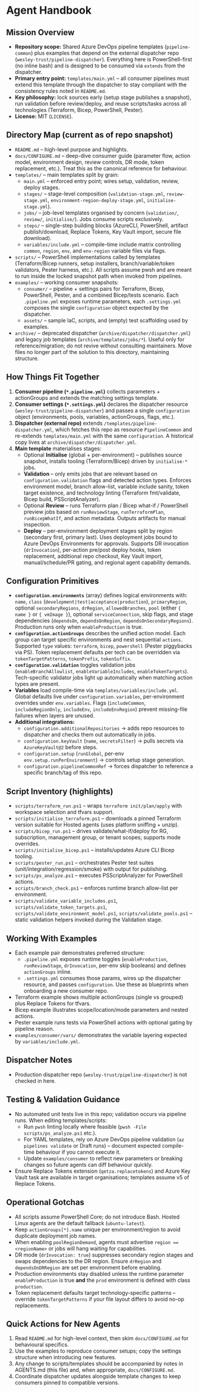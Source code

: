 # Agent Handbook

## Mission Overview
- **Repository scope:** Shared Azure DevOps pipeline templates (`pipeline-common`) plus examples that depend on the external dispatcher repo (`wesley-trust/pipeline-dispatcher`). Everything here is PowerShell-first (no inline bash) and is designed to be consumed via `extends` from the dispatcher.
- **Primary entry point:** `templates/main.yml` – all consumer pipelines must extend this template through the dispatcher to stay compliant with the consistency rules noted in `README.md`.
- **Key philosophy:** lock sources early (setup stage publishes a snapshot), run validation before review/deploy, and reuse scripts/tasks across all technologies (Terraform, Bicep, PowerShell, Pester).
- **License:** MIT (`LICENSE`).

## Directory Map (current as of repo snapshot)
- `README.md` – high-level purpose and highlights.
- `docs/CONFIGURE.md` – deep-dive consumer guide (parameter flow, action model, environment design, review controls, DR mode, token replacement, etc.). Treat this as the canonical reference for behaviour.
- `templates/` – main templates split by grain:
  - `main.yml` – enforced entry point; wires setup, validation, review, deploy stages.
  - `stages/` – stage-level composition (`validation-stage.yml`, `review-stage.yml`, `environment-region-deploy-stage.yml`, `initialise-stage.yml`).
  - `jobs/` – job-level templates organised by concern (`validation/`, `review/`, `initialise/`). Jobs consume scripts exclusively.
  - `steps/` – single-step building blocks (AzureCLI, PowerShell, artifact publish/download, Replace Tokens, Key Vault import, secure file download).
  - `variables/include.yml` – compile-time include matrix controlling `common`, `region`, `env`, and `env-region` variable files via flags.
- `scripts/` – PowerShell implementations called by templates (Terraform/Bicep runners, setup installers, branch/variable/token validators, Pester harness, etc.). All scripts assume pwsh and are meant to run inside the locked snapshot path when invoked from pipelines.
- `examples/` – working consumer snapshots:
  - `consumer/` – pipeline + settings pairs for Terraform, Bicep, PowerShell, Pester, and a combined Bicep/tests scenario. Each `.pipeline.yml` exposes runtime parameters, each `.settings.yml` composes the single `configuration` object expected by the dispatcher.
  - `assets/` – sample IaC, scripts, and (empty) test scaffolding used by examples.
- `archive/` – deprecated dispatcher (`archive/dispatcher/dispatcher.yml`) and legacy job templates (`archive/templates/jobs/*`). Useful only for reference/migration; do not revive without consulting maintainers. Move files no longer part of the solution to this directory, maintaining structure.

## How Things Fit Together
1. **Consumer pipeline (`*.pipeline.yml`)** collects parameters + actionGroups and extends the matching settings template.
2. **Consumer settings (`*.settings.yml`)** declares the dispatcher resource (`wesley-trust/pipeline-dispatcher`) and passes a single `configuration` object (environments, pools, variables, actionGroups, flags, etc.).
3. **Dispatcher (external repo)** extends `/templates/pipeline-dispatcher.yml`, which fetches this repo as resource `PipelineCommon` and re-extends `templates/main.yml` with the same `configuration`. A historical copy lives at `archive/dispatcher/dispatcher.yml`.
4. **Main template** materialises stages:
   - Optional **Initialise** (global + per-environment) – publishes source snapshot, installs tooling (Terraform/Bicep) driven by `initialise-*` jobs.
   - **Validation** – only emits jobs that are relevant based on `configuration.validation` flags and detected action types. Enforces environment model, branch allow-list, variable include sanity, token target existence, and technology linting (Terraform fmt/validate, Bicep build, PSScriptAnalyzer).
   - Optional **Review** – runs Terraform plan / Bicep what-if / PowerShell preview jobs based on `runReviewStage`, `runTerraformPlan`, `runBicepWhatIf`, and action metadata. Outputs artifacts for manual inspection.
   - **Deploy** – per-environment deployment stages split by region (secondary first, primary last). Uses deployment jobs bound to Azure DevOps Environments for approvals. Supports DR invocation (`drInvocation`), per-action pre/post deploy hooks, token replacement, additional repo checkout, Key Vault import, manual/schedule/PR gating, and regional agent capability demands.

## Configuration Primitives
- **`configuration.environments`** (array) defines logical environments with: `name`, `class` (`development|test|acceptance|production`), `primaryRegion`, optional `secondaryRegions`, `drRegion`, `allowedBranches`, `pool` (either `{ name }` or `{ vmImage }`), optional `serviceConnection`, skip flags, and stage dependencies (`dependsOn`, `dependsOnRegion`, `dependsOnSecondaryRegions`). Production runs only when `enableProduction` is true.
- **`configuration.actionGroups`** describes the unified action model. Each group can target specific environments and nest sequential `actions`. Supported `type` values: `terraform`, `bicep`, `powershell` (Pester piggybacks via PS). Token replacement defaults per tech can be overridden via `tokenTargetPatterns`, `tokenPrefix`, `tokenSuffix`.
- **`configuration.validation`** toggles validation jobs (`enableBranchAllowlist`, `enableVariableIncludes`, `enableTokenTargets`). Tech-specific validator jobs light up automatically when matching action types are present.
- **Variables** load compile-time via `templates/variables/include.yml`. Global defaults live under `configuration.variables`, per-environment overrides under `env.variables`. Flags (`includeCommon`, `includeRegionOnly`, `includeEnv`, `includeEnvRegion`) prevent missing-file failures when layers are unused.
- **Additional integrations:**
  - `configuration.additionalRepositories` → adds repo resources to dispatcher and checks them out automatically in jobs.
  - `configuration.keyVault` (`name`, `secretsFilter`) → pulls secrets via `AzureKeyVault@2` before steps.
  - `configuration.setup` (`runGlobal`, per-env `env.setup.runPerEnvironment`) → controls setup stage generation.
  - `configuration.pipelineCommonRef` → forces dispatcher to reference a specific branch/tag of this repo.

## Script Inventory (highlights)
- `scripts/terraform_run.ps1` – wraps `terraform init/plan/apply` with workspace selection and tfvars support.
- `scripts/initialise_terraform.ps1` – downloads a pinned Terraform version suitable for Hosted agents (uses platform sniffing + unzip).
- `scripts/bicep_run.ps1` – drives validate/what-if/deploy for RG, subscription, management group, or tenant scopes; supports mode overrides.
- `scripts/initialise_bicep.ps1` – installs/updates Azure CLI Bicep tooling.
- `scripts/pester_run.ps1` – orchestrates Pester test suites (unit/integration/regression/smoke) with output for publishing.
- `scripts/ps_analyze.ps1` – executes PSScriptAnalyzer for PowerShell actions.
- `scripts/branch_check.ps1` – enforces runtime branch allow-list per environment.
- `scripts/validate_variable_includes.ps1`, `scripts/validate_token_targets.ps1`, `scripts/validate_environment_model.ps1`, `scripts/validate_pools.ps1` – static validation helpers invoked during the Validation stage.

## Working With Examples
- Each example pair demonstrates preferred structure:
  - `.pipeline.yml` exposes runtime toggles (`enableProduction`, `runReviewStage`, `drInvocation`, per-env skip booleans) and defines `actionGroups` inline.
  - `.settings.yml` consumes those params, wires up the dispatcher resource, and passes `configuration`. Use these as blueprints when onboarding a new consumer repo.
- Terraform example shows multiple actionGroups (single vs grouped) plus Replace Tokens for tfvars.
- Bicep example illustrates scope/location/mode parameters and nested actions.
- Pester example runs tests via PowerShell actions with optional gating by pipeline reason.
- `examples/consumer/vars/` demonstrates the variable layering expected by `variables/include.yml`.

## Dispatcher Notes
- Production dispatcher repo (`wesley-trust/pipeline-dispatcher`) is not checked in here.

## Testing & Validation Guidance
- No automated unit tests live in this repo; validation occurs via pipeline runs. When editing templates/scripts:
  - Run `pwsh` linting locally where feasible (`pwsh -File scripts/ps_analyze.ps1` etc.).
  - For YAML templates, rely on Azure DevOps pipeline validation (`az pipelines validate` or Draft runs) – document expected compile-time behaviour if you cannot execute it.
  - Update `examples/consumer` to reflect new parameters or breaking changes so future agents can diff behaviour quickly.
- Ensure Replace Tokens extension (`qetza.replacetokens`) and Azure Key Vault task are available in target organisations; templates assume v5 of Replace Tokens.

## Operational Gotchas
- All scripts assume PowerShell Core; do not introduce Bash. Hosted Linux agents are the default fallback (`ubuntu-latest`).
- Keep `actionGroups[*].name` unique per environment/region to avoid duplicate deployment job names.
- When enabling `poolRegionDemand`, agents must advertise `region == <regionName>` or jobs will hang waiting for capabilities.
- DR mode (`drInvocation: true`) suppresses secondary region stages and swaps dependencies to the DR region. Ensure `drRegion` and `dependsOnDRRegion` are set per environment before enabling.
- Production environments stay disabled unless the runtime parameter `enableProduction` is true **and** the `prod` environment is defined with class `production`.
- Token replacement defaults target technology-specific patterns – override `tokenTargetPatterns` if your file layout differs to avoid no-op replacements.

## Quick Actions for New Agents
1. Read `README.md` for high-level context, then skim `docs/CONFIGURE.md` for behavioural specifics.
2. Use the examples to reproduce consumer setups; copy the settings structure when introducing new features.
3. Any change to scripts/templates should be accompanied by notes in AGENTS.md (this file) and, when appropriate, `docs/CONFIGURE.md`.
4. Coordinate dispatcher updates alongside template changes to keep consumers pinned to compatible versions.